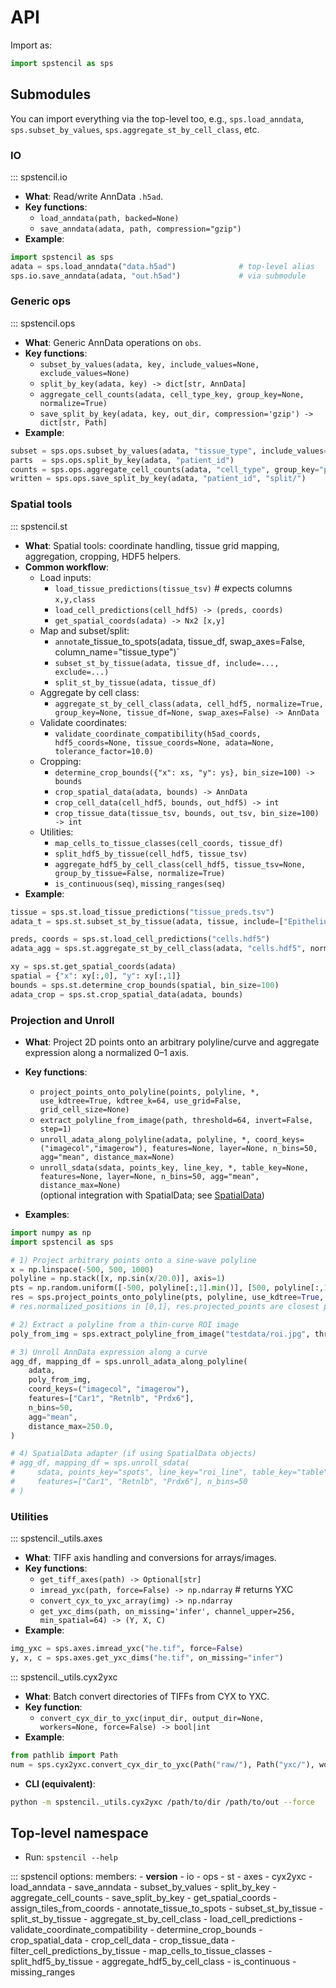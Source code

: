 # API

Import as:

```python
import spstencil as sps
```

## Submodules

You can import everything via the top-level too, e.g., `sps.load_anndata`, `sps.subset_by_values`, `sps.aggregate_st_by_cell_class`, etc.

### IO

::: spstencil.io

- **What**: Read/write AnnData `.h5ad`.
- **Key functions**:
  - `load_anndata(path, backed=None)`
  - `save_anndata(adata, path, compression="gzip")`
- **Example**:
```python
import spstencil as sps
adata = sps.load_anndata("data.h5ad")              # top-level alias
sps.io.save_anndata(adata, "out.h5ad")             # via submodule
```

### Generic ops

::: spstencil.ops

- **What**: Generic AnnData operations on `obs`.
- **Key functions**:
  - `subset_by_values(adata, key, include_values=None, exclude_values=None)`
  - `split_by_key(adata, key) -> dict[str, AnnData]`
  - `aggregate_cell_counts(adata, cell_type_key, group_key=None, normalize=True)`
  - `save_split_by_key(adata, key, out_dir, compression='gzip') -> dict[str, Path]`
- **Example**:
```python
subset = sps.ops.subset_by_values(adata, "tissue_type", include_values=["Epithelium"])
parts  = sps.ops.split_by_key(adata, "patient_id")
counts = sps.ops.aggregate_cell_counts(adata, "cell_type", group_key="patient_id")
written = sps.ops.save_split_by_key(adata, "patient_id", "split/")
```

### Spatial tools

::: spstencil.st

- **What**: Spatial tools: coordinate handling, tissue grid mapping, aggregation, cropping, HDF5 helpers.
- **Common workflow**:
  - Load inputs:
    - `load_tissue_predictions(tissue_tsv)`  # expects columns `x,y,class`
    - `load_cell_predictions(cell_hdf5) -> (preds, coords)`
    - `get_spatial_coords(adata) -> Nx2 [x,y]`
  - Map and subset/split:
    - `annota`te_tissue_to_spots(adata, tissue_df, swap_axes=False, column_name="tissue_type")`
    - `subset_st_by_tissue(adata, tissue_df, include=..., exclude=...)`
    - `split_st_by_tissue(adata, tissue_df)`
  - Aggregate by cell class:
    - `aggregate_st_by_cell_class(adata, cell_hdf5, normalize=True, group_key=None, tissue_df=None, swap_axes=False) -> AnnData`
  - Validate coordinates:
    - `validate_coordinate_compatibility(h5ad_coords, hdf5_coords=None, tissue_coords=None, adata=None, tolerance_factor=10.0)`
  - Cropping:
    - `determine_crop_bounds({"x": xs, "y": ys}, bin_size=100) -> bounds`
    - `crop_spatial_data(adata, bounds) -> AnnData`
    - `crop_cell_data(cell_hdf5, bounds, out_hdf5) -> int`
    - `crop_tissue_data(tissue_tsv, bounds, out_tsv, bin_size=100) -> int`
  - Utilities:
    - `map_cells_to_tissue_classes(cell_coords, tissue_df)`
    - `split_hdf5_by_tissue(cell_hdf5, tissue_tsv)`
    - `aggregate_hdf5_by_cell_class(cell_hdf5, tissue_tsv=None, group_by_tissue=False, normalize=True)`
    - `is_continuous(seq)`, `missing_ranges(seq)`
- **Example**:
```python
tissue = sps.st.load_tissue_predictions("tissue_preds.tsv")
adata_t = sps.st.subset_st_by_tissue(adata, tissue, include=["Epithelium"])

preds, coords = sps.st.load_cell_predictions("cells.hdf5")
adata_agg = sps.st.aggregate_st_by_cell_class(adata, "cells.hdf5", normalize=True)

xy = sps.st.get_spatial_coords(adata)
spatial = {"x": xy[:,0], "y": xy[:,1]}
bounds = sps.st.determine_crop_bounds(spatial, bin_size=100)
adata_crop = sps.st.crop_spatial_data(adata, bounds)
```

### Projection and Unroll

- **What**: Project 2D points onto an arbitrary polyline/curve and aggregate expression along a normalized 0–1 axis.
- **Key functions**:
  - `project_points_onto_polyline(points, polyline, *, use_kdtree=True, kdtree_k=64, use_grid=False, grid_cell_size=None)`
  - `extract_polyline_from_image(path, threshold=64, invert=False, step=1)`
  - `unroll_adata_along_polyline(adata, polyline, *, coord_keys=("imagecol","imagerow"), features=None, layer=None, n_bins=50, agg="mean", distance_max=None)`
  - `unroll_sdata(sdata, points_key, line_key, *, table_key=None, features=None, layer=None, n_bins=50, agg="mean", distance_max=None)`  
    (optional integration with SpatialData; see [SpatialData](https://github.com/scverse/spatialdata))

- **Examples**:
```python
import numpy as np
import spstencil as sps

# 1) Project arbitrary points onto a sine-wave polyline
x = np.linspace(-500, 500, 1000)
polyline = np.stack([x, np.sin(x/20.0)], axis=1)
pts = np.random.uniform([-500, polyline[:,1].min()], [500, polyline[:,1].max()], size=(2000, 2))
res = sps.project_points_onto_polyline(pts, polyline, use_kdtree=True, kdtree_k=64)
# res.normalized_positions in [0,1], res.projected_points are closest points on the polyline

# 2) Extract a polyline from a thin-curve ROI image
poly_from_img = sps.extract_polyline_from_image("testdata/roi.jpg", threshold=64, step=5)

# 3) Unroll AnnData expression along a curve
agg_df, mapping_df = sps.unroll_adata_along_polyline(
    adata,
    poly_from_img,
    coord_keys=("imagecol", "imagerow"),
    features=["Car1", "Retnlb", "Prdx6"],
    n_bins=50,
    agg="mean",
    distance_max=250.0,
)

# 4) SpatialData adapter (if using SpatialData objects)
# agg_df, mapping_df = sps.unroll_sdata(
#     sdata, points_key="spots", line_key="roi_line", table_key="table",
#     features=["Car1", "Retnlb", "Prdx6"], n_bins=50
# )
```

### Utilities

::: spstencil._utils.axes

- **What**: TIFF axis handling and conversions for arrays/images.
- **Key functions**:
  - `get_tiff_axes(path) -> Optional[str]`
  - `imread_yxc(path, force=False) -> np.ndarray`  # returns YXC
  - `convert_cyx_to_yxc_array(img) -> np.ndarray`
  - `get_yxc_dims(path, on_missing='infer', channel_upper=256, min_spatial=64) -> (Y, X, C)`
- **Example**:
```python
img_yxc = sps.axes.imread_yxc("he.tif", force=False)
y, x, c = sps.axes.get_yxc_dims("he.tif", on_missing="infer")
```

::: spstencil._utils.cyx2yxc

- **What**: Batch convert directories of TIFFs from CYX to YXC.
- **Key function**:
  - `convert_cyx_dir_to_yxc(input_dir, output_dir=None, workers=None, force=False) -> bool|int`
- **Example**:
```python
from pathlib import Path
num = sps.cyx2yxc.convert_cyx_dir_to_yxc(Path("raw/"), Path("yxc/"), workers=8, force=False)
```
- **CLI (equivalent)**:
```bash
python -m spstencil._utils.cyx2yxc /path/to/dir /path/to/out --force
```

## Top-level namespace

- Run: `spstencil --help`

::: spstencil
    options:
      members:
        - __version__
        - io
        - ops
        - st
        - axes
        - cyx2yxc
        - load_anndata
        - save_anndata
        - subset_by_values
        - split_by_key
        - aggregate_cell_counts
        - save_split_by_key
        - get_spatial_coords
        - assign_tiles_from_coords
        - annotate_tissue_to_spots
        - subset_st_by_tissue
        - split_st_by_tissue
        - aggregate_st_by_cell_class
        - load_cell_predictions
        - validate_coordinate_compatibility
        - determine_crop_bounds
        - crop_spatial_data
        - crop_cell_data
        - crop_tissue_data
        - filter_cell_predictions_by_tissue
        - map_cells_to_tissue_classes
        - split_hdf5_by_tissue
        - aggregate_hdf5_by_cell_class
        - is_continuous
        - missing_ranges

